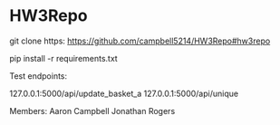 # HW3Repo
 
git clone https: https://github.com/campbell5214/HW3Repo#hw3repo

pip install -r requirements.txt

Test endpoints:

127.0.0.1:5000/api/update_basket_a
127.0.0.1:5000/api/unique


Members: 
Aaron Campbell
Jonathan Rogers
